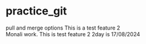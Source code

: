 # practice_git
 pull and merge options This is a test feature 2<br>
 Monali work. This is test feature 2
 2day is 17/08/2024
